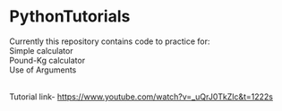 # PythonTutorials

Currently this repository contains code to practice for: <br>
    Simple calculator<br>
    Pound-Kg calculator<br>
    Use of Arguments<br><br>

Tutorial link- https://www.youtube.com/watch?v=_uQrJ0TkZlc&t=1222s
